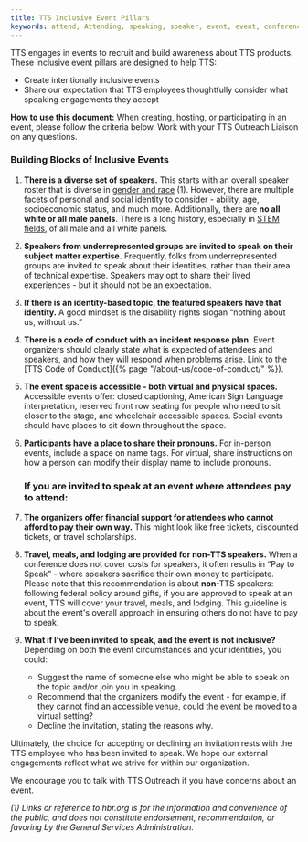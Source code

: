 ```yaml
---
title: TTS Inclusive Event Pillars
keywords: attend, Attending, speaking, speaker, event, event, conference, conferences, diversity, inclusion
---
```


TTS engages in events to recruit and build awareness about TTS products. These inclusive event pillars are designed to help
TTS:

- Create intentionally inclusive events
- Share our expectation that TTS employees thoughtfully consider what speaking
  engagements they accept

**How to use this document:** When creating, hosting, or participating in an
event, please follow the criteria below. Work with your TTS Outreach Liaison on
any questions.

### Building Blocks of Inclusive Events

1. **There is a diverse set of speakers.** This starts with an overall speaker
   roster that is diverse in
   [gender and race](https://hbr.org/2019/09/what-it-will-take-to-improve-diversity-at-conferences)
   (1). However, there are multiple facets of personal and social identity to
   consider - ability, age, socioeconomic status, and much more. Additionally,
   there are **no all white or all male panels**. There is a long history,
   especially in
   [STEM fields](https://www.nih.gov/about-nih/who-we-are/nih-director/statements/time-end-manel-tradition),
   of all male and all white panels.
2. **Speakers from underrepresented groups are invited to speak on their subject
   matter expertise.** Frequently, folks from underrepresented groups are
   invited to speak about their identities, rather than their area of technical
   expertise. Speakers may opt to share their lived experiences - but it should
   not be an expectation.
3. **If there is an identity-based topic, the featured speakers have that
   identity.** A good mindset is the disability rights slogan “nothing about us,
   without us.”
4. **There is a code of conduct with an incident response plan.** Event
   organizers should clearly state what is expected of attendees and speakers,
   and how they will respond when problems arise. Link to the [TTS Code of
   Conduct]({% page "/about-us/code-of-conduct/" %}).
5. **The event space is accessible - both virtual and physical spaces.**
   Accessible events offer: closed captioning, American Sign Language
   interpretation, reserved front row seating for people who need to sit closer
   to the stage, and wheelchair accessible spaces. Social events should have
   places to sit down throughout the space.
6. **Participants have a place to share their pronouns.** For in-person events,
   include a space on name tags. For virtual, share instructions on how a person
   can modify their display name to include pronouns.

   ### If you are invited to speak at an event where attendees pay to attend:

7. **The organizers offer financial support for attendees who cannot afford to
   pay their own way.** This might look like free tickets, discounted tickets,
   or travel scholarships.
8. **Travel, meals, and lodging are provided for non-TTS speakers.** When a
   conference does not cover costs for speakers, it often results in “Pay to
   Speak” - where speakers sacrifice their own money to participate. Please note
   that this recommendation is about **non**-TTS speakers: following federal
   policy around gifts, if you are approved to speak at an event, TTS will cover
   your travel, meals, and lodging. This guideline is about the event's overall
   approach in ensuring others do not have to pay to speak.
9. **What if I’ve been invited to speak, and the event is not inclusive?**
   Depending on both the event circumstances and your identities, you could:

   - Suggest the name of someone else who might be able to speak on the topic
     and/or join you in speaking.
   - Recommend that the organizers modify the event - for example, if they
     cannot find an accessible venue, could the event be moved to a virtual
     setting?
   - Decline the invitation, stating the reasons why.

Ultimately, the choice for accepting or declining an invitation rests with the
TTS employee who has been invited to speak. We hope our external engagements
reflect what we strive for within our organization.

We encourage you to talk with TTS Outreach if you have concerns about an event.

_(1) Links or reference to hbr.org is for the information and convenience of the
public, and does not constitute endorsement, recommendation, or favoring by the
General Services Administration._

